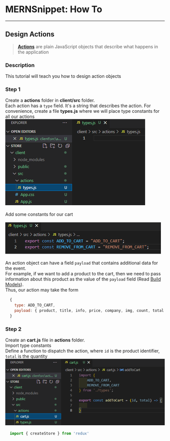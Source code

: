 # MERNSnippet: How To
---
## Design Actions

> [**Actions**](https://redux.js.org/tutorials/fundamentals/part-2-concepts-data-flow#actions) are plain JavaScript objects that describe what happens in the application <br />

### Description
This tutorial will teach you how to design action objects <br /> 

### Step 1
Create a **actions** folder in **client/src** folder. <br /> 
Each action has a `type` field. It's a string that describes the action. For convenience, create a file **types.js** where we will place type constants for all our actions<br/>
  ![1](img/1.png) <br />  
Add some constants for our cart <br>  
  ![2](img/2.png) <br />  
An action object can have a field `payload` that contains additional data for the event.<br />
For example, if we want to add a product to the cart, then we need to pass information about this product as the value of the `payload` field (Read [Build Models](https://github.com/andrewsinelnikov/ReactSnippet-How-To/blob/main/task17/README.md)). <br />
Thus, our action may take the form <br />
  ```Javascript
    {
      type: ADD_TO_CART,
      payload: { product, title, info, price, company, img, count, total }
    }
  ```

### Step 2
Create an **cart.js** file in **actions** folder. <br />
Import type constants <br />
Define a function to dispatch the action, where `id` is the product identifier, `total` is the quantity
  ![3](img/3.png) <br />  

  ```Javascript
    import { createStore } from 'redux'
  ```
